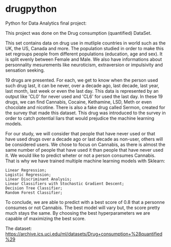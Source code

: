 # drugpython

Python for Data Analytics final project: 


This project was done on the Drug consumption (quantified) DataSet.


This set contains data on drug use in mutliple countries in world such as the UK, the US, Canada and more. The population studied in order to make this set regroups
people from different populations (education, age and sex). It is split evenly between Female and Male.
We also have informations about personnality mesurements like neuroticism, extraversion or impulsivity and sensation seeking. 


19 drugs are presented. For each, we get to know when the person used such drug last, it can be never, over a decade ago, last decade, last year, last month, last week or even the last day.
This data is represented by an output like 'CL0' for never used and 'CL6' for used the last day.
In these 19 drugs, we can find Cannabis, Cocaine, Kethamine, LSD, Meth or even chocolate and nicotine. There is also a fake drug called Sermon, created for the survey that made
this dataset. This drug was introduced to the survey in order to catch potential liars that would prejudice the machine learning models.


For our study, we will consider that people that have never used or that have used drugs over a decade ago or last decade as non-user, others will be considered users.
We chose to focus on Cannabis, as there is almost the same number of people that have used it than people that have never used it. 
We would like to predict wheter or not a person consumes Cannabis. That is why we have trained multiple machine learning models with Sklearn:

	Linear Regression;
	Logistic Regression;
	Linear Discriminant Analysis;
	Linear Classifiers with Stochastic Gradient Descent;
	Decision Tree Classifier;
	Random Forest Classifier;


To conclude, we are able to predict with a best score of 0.8 that a personne consumes or not Cannabis. The best model will vary but, the score pretty much stays the same. By choosing the
best hyperparameters we are capable of maximizing the best score.


The dataset: https://archive.ics.uci.edu/ml/datasets/Drug+consumption+%28quantified%29
